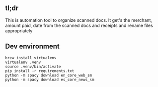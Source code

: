 ## tl;dr

This is automation tool to organize scanned docs. It get's the merchant, amount paid, date from the scanned docs and receipts and rename files appropriately 

## Dev environment


```shell
brew install virtualenv
virtualenv .venv
source .venv/bin/activate
pip install -r requirements.txt
python -m spacy download en_core_web_sm
python -m spacy download es_core_news_sm

```